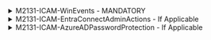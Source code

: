 <details><summary>M2131-ICAM-WinEvents - MANDATORY</summary>
<p>
   
**Disclaimer - SecurityEvents tables is used primarily because UEBA leverages only this table.

1. Add Windows Security Events via AMA from Content Hub.
2. Open Windows Security Events via AMA from Data Connectors blade within Sentinel.
3. Click, "Create data collection rule". Enter the name you see as titled.
![](https://github.com/Cyberlorians/M-21-31/blob/main/Images/ICAMWinevent01.png)

5. Add Windows Domain Controllers and Member Servers
![](https://github.com/Cyberlorians/M-21-31/blob/main/Images/ICAMWinevent02.png)

6. Collect "custom" and enter the data located at [M2131-ICAM-WinEvents](https://github.com/Cyberlorians/M-21-31/blob/main/EL0/Identity/M2131-ICAM-WinEvents.md)
![](https://github.com/Cyberlorians/M-21-31/blob/main/Images/ICAMWinevent03.png)

7. Review & Create.   
![](https://github.com/Cyberlorians/M-21-31/blob/main/Images/ICAMWinevent04.png)

9. Review the DCR was created.
![](https://github.com/Cyberlorians/M-21-31/blob/main/Images/ICAMWinevent05.png)
</p>
</details>


<details><summary>M2131-ICAM-EntraConnectAdminActions - If Applicable</summary>
<p>

1. Deploy a [custom template](https://learn.microsoft.com/en-us/azure/azure-resource-manager/templates/quickstart-create-templates-use-the-portal#edit-and-deploy-the-template)

2. Grab the [M2131-ICAM-EntraConnectAdminActions](https://github.com/Cyberlorians/M-21-31/blob/main/EL0/Identity/M2131-ICAM-EntraConnectAdminActions.json) & paste into the deployment.

3. Configure Project Details as follows
![](https://github.com/Cyberlorians/M-21-31/blob/main/Images/m2131-icam-entra.png)
   1. Subscription - where the DCR will reside.
   2. Resource Group - where DCR Will reside.
   3. Region - where DCR will reside.
   4. Data Collection Rull Name - will be hardcoded already and aligned to naming scructure.
   5. Location - this is the region of the LogA instance. You can find the exact region under the JSON [resourceId](https://github.com/Cyberlorians/M-21-31/blob/main/Images/LogAResourceId.png) of the LogA workspace.
   6. Workspace Region Id - this is the LogA JSON [resourceId](https://github.com/Cyberlorians/M-21-31/blob/main/Images/LogAResourceId.png) of the LogA workspace.


</p>
</details>

<details><summary>M2131-ICAM-AzureADPasswordProtection - If Applicable</summary>
<p>

1. Deploy a [custom template](https://learn.microsoft.com/en-us/azure/azure-resource-manager/templates/quickstart-create-templates-use-the-portal#edit-and-deploy-the-template)

2. Grab the [M2131-ICAM-AzureADPasswordProtection](https://github.com/Cyberlorians/M-21-31/blob/main/EL0/Identity/M2131-ICAM-AzureADPasswordProtection.json) & paste into the deployment.

3. Configure Project Details as follows
![](https://github.com/Cyberlorians/M-21-31/blob/main/Images/m2131-ICAM-Entra.png)
   1. Subscription - where the DCR will reside.
   2. Resource Group - where DCR Will reside.
   3. Region - where DCR will reside.
   4. Data Collection Rull Name - will be hardcoded already and aligned to naming scructure.
   5. Location - this is the region of the LogA instance. You can find the exact region under the JSON [resourceId](https://github.com/Cyberlorians/M-21-31/blob/main/Images/LogAResourceId.png) of the LogA workspace.
   6. Workspace Region Id - this is the LogA JSON [resourceId](https://github.com/Cyberlorians/M-21-31/blob/main/Images/LogAResourceId.png) of the LogA workspace.
</p>
</details>
